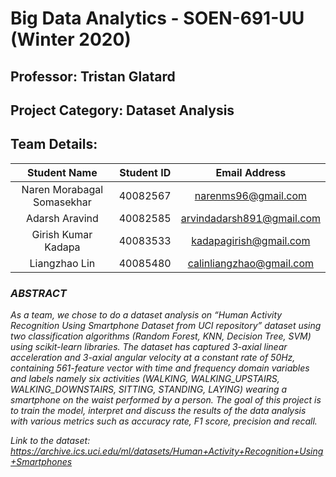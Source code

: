 # Big Data Analytics - SOEN-691-UU (Winter 2020)
## Professor: Tristan Glatard
## Project Category: Dataset Analysis
## Team Details:
|Student Name              |Student ID   |Email Address            |
|:------------------------:|:-----------:|:-----------------------:|
|Naren Morabagal Somasekhar|40082567     |narenms96@gmail.com      |  
|Adarsh Aravind            |40082585     |arvindadarsh891@gmail.com|
|Girish Kumar Kadapa       |40083533     |kadapagirish@gmail.com   |
|Liangzhao Lin             |40085480     |calinliangzhao@gmail.com |

### *ABSTRACT*

*As a team, we chose to do a dataset analysis on “Human Activity Recognition Using Smartphone Dataset from UCI repository” dataset using two classification algorithms (Random Forest, KNN, Decision Tree, SVM) using scikit-learn libraries. The dataset has captured 3-axial linear acceleration and 3-axial angular velocity at a constant rate of 50Hz, containing 561-feature vector with time and frequency domain variables and labels namely six activities (WALKING, WALKING_UPSTAIRS, WALKING_DOWNSTAIRS, SITTING, STANDING, LAYING) wearing a smartphone on the waist performed by a person. The goal of this project is to train the model, interpret and discuss the results of the data analysis with various metrics such as accuracy rate, F1 score, precision and recall.* 

*Link to the dataset: https://archive.ics.uci.edu/ml/datasets/Human+Activity+Recognition+Using+Smartphones*

